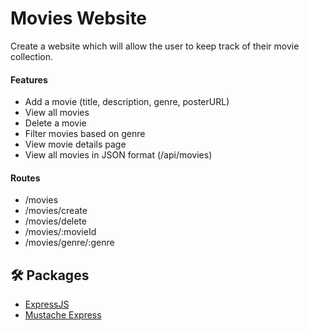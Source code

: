 # Movies Website
Create a website which will allow the user to keep track of their movie collection.

#### Features
- Add a movie (title, description, genre, posterURL)
- View all movies
- Delete a movie
- Filter movies based on genre
- View movie details page
- View all movies in JSON format (/api/movies)

#### Routes
- /movies
- /movies/create
- /movies/delete
- /movies/:movieId
- /movies/genre/:genre

## 🛠️ Packages
- [ExpressJS](https://expressjs.com/)
- [Mustache Express](https://github.com/bryanburgers/node-mustache-express)
